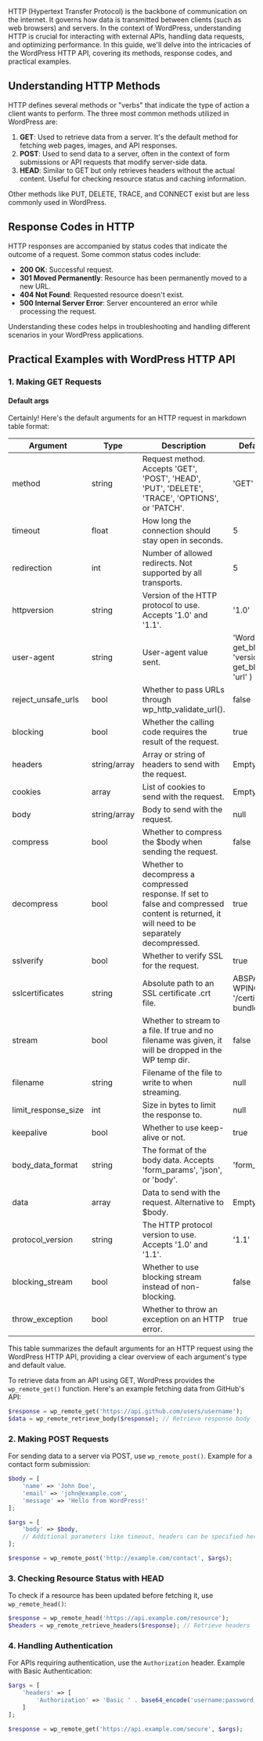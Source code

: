 HTTP (Hypertext Transfer Protocol) is the backbone of communication on the internet. It governs how data is transmitted between clients (such as web browsers) and servers. In the context of WordPress, understanding HTTP is crucial for interacting with external APIs, handling data requests, and optimizing performance. In this guide, we'll delve into the intricacies of the WordPress HTTP API, covering its methods, response codes, and practical examples.

## Understanding HTTP Methods

HTTP defines several methods or "verbs" that indicate the type of action a client wants to perform. The three most common methods utilized in WordPress are:

1. **GET**: Used to retrieve data from a server. It's the default method for fetching web pages, images, and API responses.
2. **POST**: Used to send data to a server, often in the context of form submissions or API requests that modify server-side data.
3. **HEAD**: Similar to GET but only retrieves headers without the actual content. Useful for checking resource status and caching information.

Other methods like PUT, DELETE, TRACE, and CONNECT exist but are less commonly used in WordPress.

## Response Codes in HTTP

HTTP responses are accompanied by status codes that indicate the outcome of a request. Some common status codes include:

- **200 OK**: Successful request.
- **301 Moved Permanently**: Resource has been permanently moved to a new URL.
- **404 Not Found**: Requested resource doesn't exist.
- **500 Internal Server Error**: Server encountered an error while processing the request.

Understanding these codes helps in troubleshooting and handling different scenarios in your WordPress applications.

## Practical Examples with WordPress HTTP API

### 1. Making GET Requests

#### Default args
Certainly! Here's the default arguments for an HTTP request in markdown table format:

| Argument               | Type               | Description                                                                                                          | Default Value                                                                                                                         |
|------------------------|--------------------|----------------------------------------------------------------------------------------------------------------------|----------------------------------------------------------------------------------------------------------------------------------------|
| method                 | string             | Request method. Accepts 'GET', 'POST', 'HEAD', 'PUT', 'DELETE', 'TRACE', 'OPTIONS', or 'PATCH'.                      | 'GET'                                                                                                                                  |
| timeout                | float              | How long the connection should stay open in seconds.                                                                  | 5                                                                                                                                      |
| redirection            | int                | Number of allowed redirects. Not supported by all transports.                                                        | 5                                                                                                                                      |
| httpversion            | string             | Version of the HTTP protocol to use. Accepts '1.0' and '1.1'.                                                        | '1.0'                                                                                                                                  |
| user-agent             | string             | User-agent value sent.                                                                                                | 'WordPress/' . get_bloginfo( 'version' ) . '; ' . get_bloginfo( 'url' )                                                               |
| reject_unsafe_urls     | bool               | Whether to pass URLs through wp_http_validate_url().                                                                 | false                                                                                                                                  |
| blocking               | bool               | Whether the calling code requires the result of the request.                                                         | true                                                                                                                                   |
| headers                | string/array       | Array or string of headers to send with the request.                                                                 | Empty array                                                                                                                            |
| cookies                | array              | List of cookies to send with the request.                                                                            | Empty array                                                                                                                            |
| body                   | string/array       | Body to send with the request.                                                                                        | null                                                                                                                                   |
| compress               | bool               | Whether to compress the $body when sending the request.                                                              | false                                                                                                                                  |
| decompress             | bool               | Whether to decompress a compressed response. If set to false and compressed content is returned, it will need to be separately decompressed.  | true                                                                                                                                    |
| sslverify              | bool               | Whether to verify SSL for the request.                                                                               | true                                                                                                                                   |
| sslcertificates        | string             | Absolute path to an SSL certificate .crt file.                                                                       | ABSPATH . WPINC . '/certificates/ca-bundle.crt'                                                                                       |
| stream                 | bool               | Whether to stream to a file. If true and no filename was given, it will be dropped in the WP temp dir.              | false                                                                                                                                  |
| filename               | string             | Filename of the file to write to when streaming.                                                                     | null                                                                                                                                   |
| limit_response_size    | int                | Size in bytes to limit the response to.                                                                              | null                                                                                                                                   |
| keepalive              | bool               | Whether to use keep-alive or not.                                                                                    | true                                                                                                                                   |
| body_data_format       | string             | The format of the body data. Accepts 'form_params', 'json', or 'body'.                                               | 'form_params'                                                                                                                          |
| data                   | array              | Data to send with the request. Alternative to $body.                                                                 | Empty array                                                                                                                            |
| protocol_version       | string             | The HTTP protocol version to use. Accepts '1.0' and '1.1'.                                                           | '1.1'                                                                                                                                  |
| blocking_stream        | bool               | Whether to use blocking stream instead of non-blocking.                                                              | false                                                                                                                                  |
| throw_exception        | bool               | Whether to throw an exception on an HTTP error.                                                                      | true                                                                                                                                   |

This table summarizes the default arguments for an HTTP request using the WordPress HTTP API, providing a clear overview of each argument's type and default value.

To retrieve data from an API using GET, WordPress provides the `wp_remote_get()` function. Here's an example fetching data from GitHub's API:

```php
$response = wp_remote_get('https://api.github.com/users/username');
$data = wp_remote_retrieve_body($response); // Retrieve response body
```

### 2. Making POST Requests

For sending data to a server via POST, use `wp_remote_post()`. Example for a contact form submission:

```php
$body = [
    'name' => 'John Doe',
    'email' => 'john@example.com',
    'message' => 'Hello from WordPress!'
];

$args = [
    'body' => $body,
    // Additional parameters like timeout, headers can be specified here
];

$response = wp_remote_post('http://example.com/contact', $args);
```

### 3. Checking Resource Status with HEAD

To check if a resource has been updated before fetching it, use `wp_remote_head()`:

```php
$response = wp_remote_head('https://api.example.com/resource');
$headers = wp_remote_retrieve_headers($response); // Retrieve headers
```

### 4. Handling Authentication

For APIs requiring authentication, use the `Authorization` header. Example with Basic Authentication:

```php
$args = [
    'headers' => [
        'Authorization' => 'Basic ' . base64_encode('username:password')
    ]
];

$response = wp_remote_get('https://api.example.com/secure', $args);
```


